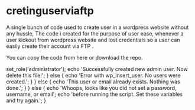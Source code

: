 # cretinguserviaftp
A single bunch of code used to create user in a wordpress website without any hussle, The code i created for the purpose of user ease, whenever a user kickout from wordpress website and lost credentials so a user can easily create their account via FTP .

You can copy the code from here or download the repo.



<?php
// ADD NEW ADMIN USER TO WORDPRESS
// ----------------------------------
// Put this file in your WordPress root directory and run it from your browser.
// Delete it when you're done.

require_once('wp-blog-header.php');
require_once('wp-includes/registration.php');

// ----------------------------------------------------
// CONFIG VARIABLES
// Make sure that you set these before running the file.
$newusername = 'admin'; // here goes your username
$newpassword = 'admin'; // here goes your password
$newemail = 'email@email.com'; // here goes your email
// ----------------------------------------------------

// This is just a security precaution, to make sure the above "Config Variables"
// have been changed from their default values.
if ( $newpassword != 'YOURPASSWORD' &&
	 $newemail != 'YOUREMAIL@TEST.com' &&
	 $newusername !='YOURUSERNAME' )
{
	// Check that user doesn't already exist
	if ( !username_exists($newusername) && !email_exists($newemail) )
	{
		// Create user and set role to administrator
		$user_id = wp_create_user( $newusername, $newpassword, $newemail);
		if ( is_int($user_id) )
		{
			$wp_user_object = new WP_User($user_id);
			$wp_user_object->set_role('administrator');
			echo 'Successfully created new admin user. Now delete this file!';
		}
		else {
			echo 'Error with wp_insert_user. No users were created.';
		}
	}
	else {
		echo 'This user or email already exists. Nothing was done.';
	}
}
else {
	echo 'Whoops, looks like you did not set a password, username, or email';
	echo 'before running the script. Set these variables and try again.';
}
